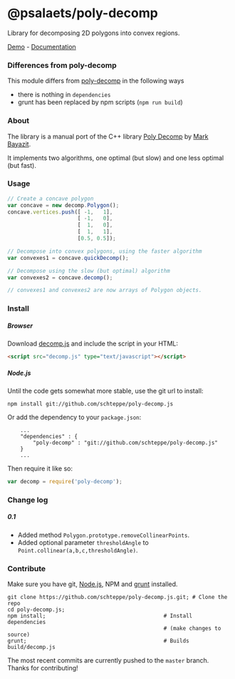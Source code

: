 @psalaets/poly-decomp
==============

Library for decomposing 2D polygons into convex regions.

[Demo](http://schteppe.github.io/poly-decomp.js/) - [Documentation](http://schteppe.github.io/poly-decomp.js/docs)

### Differences from poly-decomp

This module differs from [poly-decomp](https://www.npmjs.com/package/poly-decomp) in the following ways

- there is nothing in `dependencies`
- grunt has been replaced by npm scripts (`npm run build`)

### About

The library is a manual port of the C++ library [Poly Decomp](http://mnbayazit.com/406/overview) by [Mark Bayazit](http://mnbayazit.com/).

It implements two algorithms, one optimal (but slow) and one less optimal (but fast).

### Usage
```js
// Create a concave polygon
var concave = new decomp.Polygon();
concave.vertices.push([ -1,   1],
                      [ -1,   0],
                      [  1,   0],
                      [  1,   1],
                      [0.5, 0.5]);

// Decompose into convex polygons, using the faster algorithm
var convexes1 = concave.quickDecomp();

// Decompose using the slow (but optimal) algorithm
var convexes2 = concave.decomp();

// convexes1 and convexes2 are now arrays of Polygon objects.
```

### Install
##### Browser
Download [decomp.js](build/decomp.js) and include the script in your HTML:
```html
<script src="decomp.js" type="text/javascript"></script>
```
##### Node.js
Until the code gets somewhat more stable, use the git url to install:
```
npm install git://github.com/schteppe/poly-decomp.js
```
Or add the dependency to your ```package.json```:
```
    ...
    "dependencies" : {
        "poly-decomp" : "git://github.com/schteppe/poly-decomp.js"
    }
    ...
```
Then require it like so:
```js
var decomp = require('poly-decomp');
```

### Change log
##### 0.1
* Added method ```Polygon.prototype.removeCollinearPoints```.
* Added optional parameter ```thresholdAngle``` to ```Point.collinear(a,b,c,thresholdAngle)```.

### Contribute
Make sure you have git, [Node.js](http://nodejs.org), NPM and [grunt](http://gruntjs.com/) installed.
```
git clone https://github.com/schteppe/poly-decomp.js.git; # Clone the repo
cd poly-decomp.js;
npm install;                                     # Install dependencies
                                                 # (make changes to source)
grunt;                                           # Builds build/decomp.js
```
The most recent commits are currently pushed to the ```master``` branch. Thanks for contributing!
